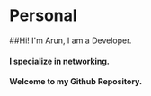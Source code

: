 # Personal

##Hi! I'm Arun, I am a Developer.

#### I specialize in networking.

#### Welcome to my Github Repository.
